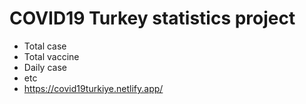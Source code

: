 # COVID19 Turkey statistics project
* Total case
* Total vaccine
* Daily case
* etc
* https://covid19turkiye.netlify.app/
